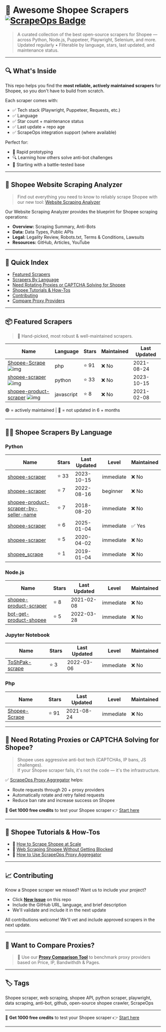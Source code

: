 # 🛒 Awesome Shopee Scrapers [![ScrapeOps Badge](https://img.shields.io/badge/powered_by-ScrapeOps-blue)](https://scrapeops.io)

> A curated collection of the best open-source scrapers for Shopee — across Python, Node.js, Puppeteer, Playwright, Selenium, and more.  
> Updated regularly • Filterable by language, stars, last updated, and maintenance status.

---

## 🔍 What's Inside
This repo helps you find the **most reliable, actively maintained scrapers** for Shopee, so you don't have to build from scratch.  

Each scraper comes with:

- ✅ Tech stack (Playwright, Puppeteer, Requests, etc.)
- ✅ Language
- ✅ Star count + maintenance status
- ✅ Last update + repo age
- ✅ ScrapeOps integration support (where available)

Perfect for:  
- 🧪 Rapid prototyping  
- 🔍 Learning how others solve anti-bot challenges  
- 🚀 Starting with a battle-tested base

---

## 🧠 Shopee Website Scraping Analyzer
> Find out everything you need to know to reliably scrape Shopee with our new tool: [Website Scraping Analyzer](https://scrapeops.io/websites/shopee)

Our Website Scraping Analyzer provides the blueprint for Shopee scraping operations:
- **Overview:** Scraping Summary, Anti-Bots
- **Data:** Data Types, Public APIs
- **Legal:** Legality Review, Robots.txt, Terms & Conditions, Lawsuits
- **Resources:** GitHub, Articles, YouTube

---

## 📑 Quick Index
- [Featured Scrapers](#featured-shopee-scrapers)
- [Scrapers By Language](#shopee-scrapers-by-language)
- [Need Rotating Proxies or CAPTCHA Solving for Shopee](#rotating-proxies-or-captcha-solving-for-shopee)
- [Shopee Tutorials & How-Tos](#shopee-tutorials)
- [Contributing](#contributing)
- [Compare Proxy Providers](#compare-proxies)

---

## 📦 Featured Scrapers <a id="featured-shopee-scrapers"></a>
> 🏅 Hand-picked, most robust & well-maintained scrapers.

| Name | Language | Stars | Maintained | Last Updated |
|------|----------|-------|------------|--------------|
| [Shopee-Scrape](https://github.com/warifp/Shopee-Scrape) ![img](https://github.com/warifp.png?size=20) | php | ⭐ 91 | ❌ No | 2021-08-24 |
| [shopee-scraper](https://github.com/paulodarosa/shopee-scraper) ![img](https://github.com/paulodarosa.png?size=20) | python | ⭐ 33 | ❌ No | 2023-10-15 |
| [shopee-product-scraper](https://github.com/fazxid/shopee-product-scraper) ![img](https://github.com/fazxid.png?size=20) | javascript | ⭐ 8 | ❌ No | 2021-02-08 |

🟢 = actively maintained \| 🔴 = not updated in 6 + months

---

## 🧑‍💻 Shopee Scrapers By Language <a id="shopee-scrapers-by-language"></a>
### Python
| Name | Stars | Last Updated | Level | Maintained |
|------|-------|--------------|-------|------------|
| [shopee-scraper](https://github.com/paulodarosa/shopee-scraper) | ⭐ 33 | 2023-10-15 | immediate | ❌ No |
| [shopee-scraper](https://github.com/izzatz/shopee-scraper) | ⭐ 7 | 2022-08-16 | beginner | ❌ No |
| [shopee-product-scraper-by-seller-name](https://github.com/toriqahmads/shopee-product-scraper-by-seller-name) | ⭐ 7 | 2018-08-20 | immediate | ❌ No |
| [shopee-scraper](https://github.com/dtungpka/shopee-scraper) | ⭐ 6 | 2025-01-04 | immediate | ✅ Yes |
| [shopee-scraper](https://github.com/bayoook/shopee-scraper) | ⭐ 5 | 2020-04-02 | immediate | ❌ No |
| [shopee_scrape](https://github.com/budhilaw/shopee_scrape) | ⭐ 1 | 2019-01-04 | immediate | ❌ No |


### Node.js
| Name | Stars | Last Updated | Level | Maintained |
|------|-------|--------------|-------|------------|
| [shopee-product-scraper](https://github.com/fazxid/shopee-product-scraper) | ⭐ 8 | 2021-02-08 | immediate | ❌ No |
| [bot-get-product-shopee](https://github.com/Manusiabodoh4/bot-get-product-shopee) | ⭐ 5 | 2022-03-28 | immediate | ❌ No |


### Jupyter Notebook
| Name | Stars | Last Updated | Level | Maintained |
|------|-------|--------------|-------|------------|
| [ToShPak-scrape](https://github.com/belajarqywok/ToShPak-scrape) | ⭐ 3 | 2022-03-06 | immediate | ❌ No |


### Php
| Name | Stars | Last Updated | Level | Maintained |
|------|-------|--------------|-------|------------|
| [Shopee-Scrape](https://github.com/warifp/Shopee-Scrape) | ⭐ 91 | 2021-08-24 | immediate | ❌ No |

---

## 🔐 Need Rotating Proxies or CAPTCHA Solving for Shopee?<a id="rotating-proxies-or-captcha-solving-for-shopee"></a>

> Shopee uses aggressive anti-bot tech (CAPTCHAs, IP bans, JS challenges).  
> If your Shopee scraper fails, it's not the code — it's the infrastructure.

✅ [ScrapeOps Proxy Aggregator](https://scrapeops.io/proxy-aggregator/) helps:  
- Route requests through 20 + proxy providers  
- Automatically rotate and retry failed requests  
- Reduce ban rate and increase success on Shopee

🎁 **Get 1000 free credits** to test your Shopee scraper 👉 [Start here](https://scrapeops.io)

---

## 🧠 Shopee Tutorials & How-Tos<a id="shopee-tutorials"></a>
- 📘 [How to Scrape Shopee at Scale](https://scrapeops.io/websites/shopee/how-to-scrape-shopee)
- 🔐 [Web Scraping Shopee Without Getting Blocked](https://scrapeops.io/web-scraping-playbook/web-scraping-without-getting-blocked/)
- 🧪 [How to Use ScrapeOps Proxy Aggregator](https://scrapeops.io/docs/web-scraping-proxy-api-aggregator/quickstart/)

---

## 📈 Contributing<a id="contributing"></a>

Know a Shopee scraper we missed? Want us to include your project?

- Click **[New Issue](../../issues/new)** on this repo
- Include the GitHub URL, language, and brief description
- We'll validate and include it in the next update

All contributions welcome! We'll vet and include approved scrapers in the next update.

---

## 📣 Want to Compare Proxies?<a id="compare-proxies"></a>

> 📰 Use our [**Proxy Comparison Tool**](https://scrapeops.io/proxy-providers/comparison/) to benchmark proxy providers based on Price, IP, Bandwithdh & Pages.

---

## 🏷 Tags
Shopee scraper, web scraping, shopee API, python scraper, playwright, data scraping, anti-bot, github, open-source shopee crawler, ScrapeOps

---

🎁 **Get 1000 free credits** to test your Shopee scraper 👉 [Start here](https://scrapeops.io)

---